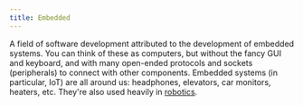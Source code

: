 ```yaml
---
title: Embedded
---
```


A field of software development attributed to the development of embedded systems. You can think of these as computers, but without the fancy GUI and keyboard, and with many open-ended protocols and sockets (peripherals) to connect with other components. Embedded systems (in particular, IoT) are all around us: headphones, elevators, car monitors, heaters, etc. They're also used heavily in [robotics](/tags/robotics).
